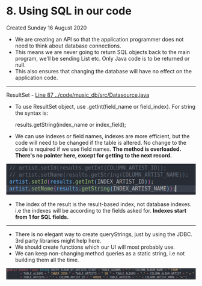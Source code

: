 # 8. Using SQL in our code
Created Sunday 16 August 2020


* We are creating an API so that the application programmer does not need to think about database connections.
* This means we are never going to return SQL objects back to the main program, we'll be sending List etc. Only Java code is to be returned or null. 
* This also ensures that changing the database will have no effect on the application code.


*****

ResultSet - [Line 87 ../code/music_db/src/Datasource.java](./code/music_db/src/Datasource.java)

* To use ResultSet object, use .getInt(field_name or field_index). For string the syntax is:

	results.getString(index_name or index_field);
	

* We can use indexes or field names, indexes are more efficient, but the code will need to be changed if the table is altered. No change to the code is required if we use field names. **The method is overloaded. There's no pointer here, except for getting to the next record.**

![](./8._Using_SQL_in_our_code/pasted_image.png)

* The index of the result is the result-based index, not database indexes. i.e the indexes will be according to the fields asked for. **Indexes start from 1 for SQL fields.**


*****


* There is no elegant way to create queryStrings, just by using the JDBC. 3rd party libraries might help here.
* We should create functions which our UI will most probably use.
* We can keep non-changing method queries as a static string, i.e not building them all the time.

![](./8._Using_SQL_in_our_code/pasted_image001.png)


